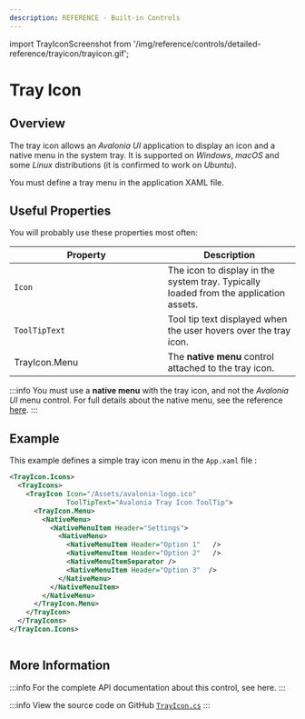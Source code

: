 ```yaml
---
description: REFERENCE - Built-in Controls
---
```


import TrayIconScreenshot from '/img/reference/controls/detailed-reference/trayicon/trayicon.gif';

# Tray Icon

## Overview

The tray icon allows an _Avalonia UI_ application to display an icon and a native menu in the system tray. It is supported on _Windows_, _macOS_ and some _Linux_ distributions (it is confirmed to work on _Ubuntu_).

You must define a tray menu in the application XAML file.

## Useful Properties

You will probably use these properties most often:

<table><thead><tr><th width="255">Property</th><th>Description</th></tr></thead><tbody><tr><td><code>Icon</code></td><td>The icon to display in the system tray. Typically loaded from the application assets.</td></tr><tr><td><code>ToolTipText</code></td><td>Tool tip text displayed when the user hovers over the tray icon.</td></tr><tr><td>TrayIcon.Menu</td><td>The <strong>native menu</strong> control attached to the tray icon.</td></tr></tbody></table>

:::info
You must use a **native menu** with the tray icon, and not the _Avalonia UI_ menu control. For full details about the native menu, see the reference [here](../nativemenu.md).
:::

## Example

This example defines a simple tray icon menu in the `App.xaml` file :

```xml
<TrayIcon.Icons>
  <TrayIcons>
    <TrayIcon Icon="/Assets/avalonia-logo.ico" 
              ToolTipText="Avalonia Tray Icon ToolTip">
      <TrayIcon.Menu>
        <NativeMenu>
          <NativeMenuItem Header="Settings">
            <NativeMenu>
              <NativeMenuItem Header="Option 1"   />
              <NativeMenuItem Header="Option 2"   />
              <NativeMenuItemSeparator />
              <NativeMenuItem Header="Option 3"  />
            </NativeMenu>
          </NativeMenuItem>
        </NativeMenu>
      </TrayIcon.Menu>
    </TrayIcon>
  </TrayIcons>
</TrayIcon.Icons>
```

<img src={TrayIconScreenshot} alt="" />

## More Information

:::info
For the complete API documentation about this control, see here.
:::

:::info
View the source code on GitHub [`TrayIcon.cs`](https://github.com/AvaloniaUI/Avalonia/blob/master/src/Avalonia.Controls/TrayIcon.cs)
:::
